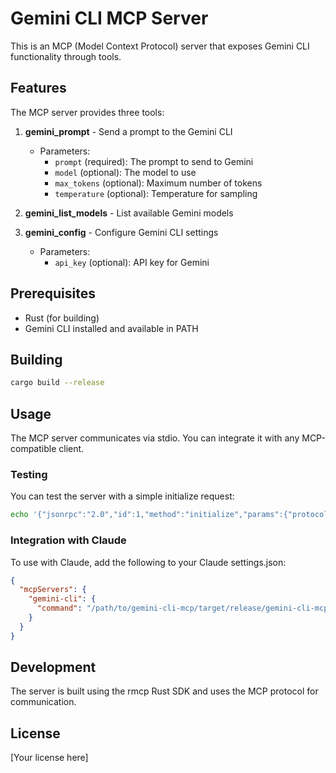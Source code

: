 # Gemini CLI MCP Server

This is an MCP (Model Context Protocol) server that exposes Gemini CLI functionality through tools.

## Features

The MCP server provides three tools:

1. **gemini_prompt** - Send a prompt to the Gemini CLI
   - Parameters:
     - `prompt` (required): The prompt to send to Gemini
     - `model` (optional): The model to use
     - `max_tokens` (optional): Maximum number of tokens
     - `temperature` (optional): Temperature for sampling

2. **gemini_list_models** - List available Gemini models

3. **gemini_config** - Configure Gemini CLI settings
   - Parameters:
     - `api_key` (optional): API key for Gemini

## Prerequisites

- Rust (for building)
- Gemini CLI installed and available in PATH

## Building

```bash
cargo build --release
```

## Usage

The MCP server communicates via stdio. You can integrate it with any MCP-compatible client.

### Testing

You can test the server with a simple initialize request:

```bash
echo '{"jsonrpc":"2.0","id":1,"method":"initialize","params":{"protocolVersion":"2024-11-05","capabilities":{},"clientInfo":{"name":"test-client","version":"1.0.0"}}}' | ./target/release/gemini-cli-mcp
```

### Integration with Claude

To use with Claude, add the following to your Claude settings.json:

```json
{
  "mcpServers": {
    "gemini-cli": {
      "command": "/path/to/gemini-cli-mcp/target/release/gemini-cli-mcp"
    }
  }
}
```

## Development

The server is built using the rmcp Rust SDK and uses the MCP protocol for communication.

## License

[Your license here]